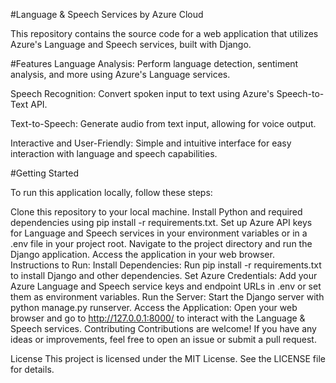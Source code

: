 #Language & Speech Services by Azure Cloud


This repository contains the source code for a web application that utilizes Azure's Language and Speech services, built with Django.

#Features
Language Analysis: Perform language detection, sentiment analysis, and more using Azure's Language services.

Speech Recognition: Convert spoken input to text using Azure's Speech-to-Text API.

Text-to-Speech: Generate audio from text input, allowing for voice output.

Interactive and User-Friendly: Simple and intuitive interface for easy interaction with language and speech capabilities.

#Getting Started

To run this application locally, follow these steps:

Clone this repository to your local machine.
Install Python and required dependencies using pip install -r requirements.txt.
Set up Azure API keys for Language and Speech services in your environment variables or in a .env file in your project root.
Navigate to the project directory and run the Django application.
Access the application in your web browser.
Instructions to Run:
Install Dependencies: Run pip install -r requirements.txt to install Django and other dependencies.
Set Azure Credentials: Add your Azure Language and Speech service keys and endpoint URLs in .env or set them as environment variables.
Run the Server: Start the Django server with python manage.py runserver.
Access the Application: Open your web browser and go to http://127.0.0.1:8000/ to interact with the Language & Speech services.
Contributing
Contributions are welcome! If you have any ideas or improvements, feel free to open an issue or submit a pull request.

License
This project is licensed under the MIT License. See the LICENSE file for details.
